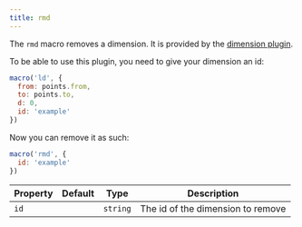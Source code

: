```yaml
---
title: rmd
---
```


The `rmd` macro removes a dimension.
It is provided by the [dimension plugin](/reference/plugins/dimension/).

To be able to use this plugin, you need to give your dimension an id:

```js
macro('ld', {
  from: points.from,
  to: points.to,
  d: 0,
  id: 'example'
})
```

Now you can remove it as such:

```js
macro('rmd', {
  id: 'example'
})
```

| Property | Default | Type     | Description |
|----------|---------|----------|-------------|
| `id`     |         | `string` | The id of the dimension to remove |
